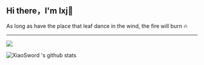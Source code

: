 <h2>Hi there，I'm lxj👋</h2>

As long as have the place that leaf dance in the wind, the fire will burn 🔥

---

<img src='https://visitor-badge.glitch.me/badge?page_id=cbbfcd.cbbfcd'/>

![XiaoSword 's github stats](https://github-readme-stats.vercel.app/api?username=cbbfcd&show_icons=true&theme=dracula)
